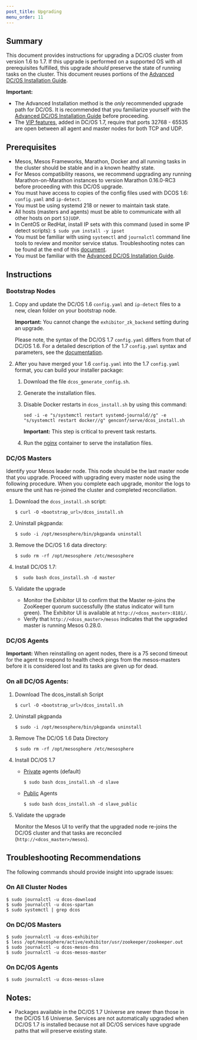 ```yaml
---
post_title: Upgrading
menu_order: 11
---
```


## Summary

This document provides instructions for upgrading a DC/OS cluster from version 1.6 to 1.7. If this upgrade is performed on a supported OS with all prerequisites fulfilled, this upgrade _should_ preserve the state of running tasks on the cluster.  This document reuses portions of the [Advanced DC/OS Installation Guide](/docs/1.7/administration/installing/custom/advanced/).

**Important:** 

- The Advanced Installation method is the _only_ recommended upgrade path for DC/OS. It is recommended that you familiarize yourself with the [Advanced DC/OS Installation Guide](/docs/1.7/administration/installing/custom/advanced/) before proceeding.
- The [VIP features](https://dcos.io/docs/1.7/usage/service-discovery/virtual-ip-addresses/), added in DC/OS 1.7, require that ports 32768 - 65535 are open between all agent and master nodes for both TCP and UDP. 

## Prerequisites

- Mesos, Mesos Frameworks, Marathon, Docker and all running tasks in the cluster should be stable and in a known healthy state.
- For Mesos compatibility reasons, we recommend upgrading any running Marathon-on-Marathon instances to version Marathon 0.16.0-RC3 before proceeding with this DC/OS upgrade.
- You must have access to copies of the config files used with DCOS 1.6: `config.yaml` and `ip-detect`.
- You must be using systemd 218 or newer to maintain task state.
- All hosts (masters and agents) must be able to communicate with all other hosts on port `53|UDP`.
- In CentOS or RedHat, install IP sets with this command (used in some IP detect scripts): `$ sudo yum install -y ipset`
- You must be familiar with using `systemctl` and `journalctl` command line tools to review and monitor service status. Troubleshooting notes can be found at the end of this [document](#troubleshooting).
- You must be familiar with the [Advanced DC/OS Installation Guide](/docs/1.7/administration/installing/custom/advanced/).

## Instructions

### Bootstrap Nodes

1.  Copy and update the DC/OS 1.6 `config.yaml` and `ip-detect` files to a new, clean folder on your bootstrap node.

    **Important:** You cannot change the `exhibitor_zk_backend` setting during an upgrade.

    Please note, the syntax of the DC/OS 1.7 `config.yaml` differs from that of DC/OS 1.6. For a detailed description of the 1.7 `config.yaml` syntax and parameters, see the [documentation](/docs/1.7/administration/installing/custom/configuration-parameters/).

1.  After you have merged your 1.6 `config.yaml` into the 1.7 `config.yaml` format, you can build your installer package:

    1.  Download the file `dcos_generate_config.sh`.
    1.  Generate the installation files.
    1.  Disable Docker restarts in `dcos_install.sh` by using this command:

        ```
        sed -i -e "s/systemctl restart systemd-journald//g" -e "s/systemctl restart docker//g" genconf/serve/dcos_install.sh
        ```

        **Important:** This step is critical to prevent task restarts.

    1.  Run the [nginx](/docs/1.7/installing/custom/advanced#nginx) container to serve the installation files.

### DC/OS Masters

Identify your Mesos leader node. This node should be the last master node that you upgrade. Proceed with upgrading every master node using the following procedure. When you complete each upgrade, monitor the logs to ensure the unit has re-joined the cluster and completed reconciliation.

1.  Download the `dcos_install.sh` script:

    ```
    $ curl -O <bootstrap_url>/dcos_install.sh
    ```

1.  Uninstall pkgpanda:

    ```
    $ sudo -i /opt/mesosphere/bin/pkgpanda uninstall
    ```

1.  Remove the DC/OS 1.6 data directory:

    ```
    $ sudo rm -rf /opt/mesosphere /etc/mesosphere
    ```

1. Install DC/OS 1.7:

    ```
    $  sudo bash dcos_install.sh -d master
    ```

1.  Validate the upgrade

    - Monitor the Exhibitor UI to confirm that the Master re-joins the ZooKeeper quorum successfully (the status indicator will turn green).  The Exhibitor UI is available at `http://<dcos_master>:8181/`.
    - Verify that `http://<dcos_master>/mesos` indicates that the upgraded master is running Mesos 0.28.0.

### DC/OS Agents

**Important:** When reinstalling on agent nodes, there is a 75 second timeout for the agent to respond to health check pings from the mesos-masters before it is considered lost and its tasks are given up for dead.

### On all DC/OS Agents:

1.  Download The dcos_install.sh Script

    ```
    $ curl -O <bootstrap_url>/dcos_install.sh
    ```

1.  Uninstall pkgpanda

    ```
    $ sudo -i /opt/mesosphere/bin/pkgpanda uninstall
    ```

1.  Remove The DC/OS 1.6 Data Directory

    ```
    $ sudo rm -rf /opt/mesosphere /etc/mesosphere
    ```

1.  Install DC/OS 1.7

    -  [Private](/docs/1.7/overview/concepts/#private) agents (default)

       ```
       $ sudo bash dcos_install.sh -d slave
       ```

    -  [Public](/docs/1.7/overview/concepts/#public) Agents

       ```
       $ sudo bash dcos_install.sh -d slave_public
       ```

1.  Validate the upgrade

    Monitor the Mesos UI to verify that the upgraded node re-joins the DC/OS cluster and that tasks are reconciled (`http://<dcos_master>/mesos`).

## <a name="troubleshooting"></a>Troubleshooting Recommendations

The following commands should provide insight into upgrade issues:

### On All Cluster Nodes

```
$ sudo journalctl -u dcos-download
$ sudo journalctl -u dcos-spartan
$ sudo systemctl | grep dcos
```

### On DC/OS Masters

```
$ sudo journalctl -u dcos-exhibitor
$ less /opt/mesosphere/active/exhibitor/usr/zookeeper/zookeeper.out
$ sudo journalctl -u dcos-mesos-dns
$ sudo journalctl -u dcos-mesos-master
```

### On DC/OS Agents

```
$ sudo journalctl -u dcos-mesos-slave
```

## Notes:

- Packages available in the DC/OS 1.7 Universe are newer than those in the DC/OS 1.6 Universe. Services are not automatically upgraded when  DC/OS 1.7 is installed because not all DC/OS services have upgrade paths that will preserve existing state.
